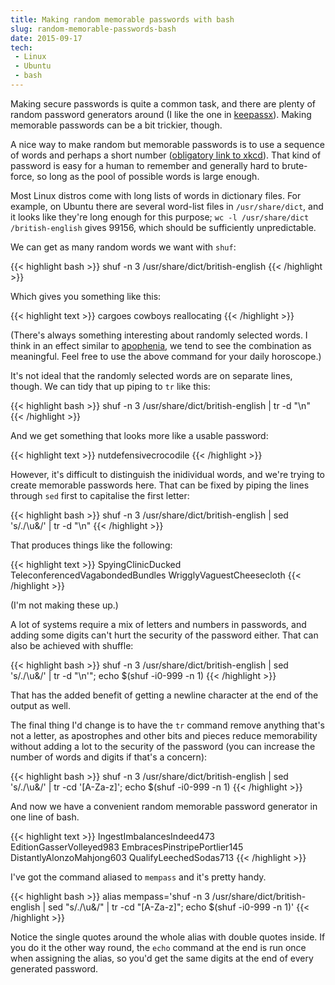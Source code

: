 ```yaml
---
title: Making random memorable passwords with bash
slug: random-memorable-passwords-bash
date: 2015-09-17
tech:
 - Linux
 - Ubuntu
 - bash
---
```


Making secure passwords is quite a common task, and there are plenty of random
password generators around (I like the one in
[keepassx](https://www.keepassx.org/)). Making memorable passwords can be a bit
trickier, though.

A nice way to make random but memorable passwords is to use a sequence of words
and perhaps a short number ([obligatory link to xkcd](https://xkcd.com/936/)).
That kind of password is easy for a human to remember and generally hard to
brute-force, so long as the pool of possible words is large enough.

Most Linux distros come with long lists of words in dictionary files. For
example, on Ubuntu there are several word-list files in `/usr/share/dict`, and
it looks like they're long enough for this purpose; `wc -l /usr/share/dict
/british-english` gives 99156, which should be sufficiently unpredictable.

We can get as many random words we want with `shuf`:

{{< highlight bash >}}
shuf -n 3 /usr/share/dict/british-english
{{< /highlight >}}

Which gives you something like this:

{{< highlight text >}}
cargoes
cowboys
reallocating
{{< /highlight >}}

(There's always something interesting about randomly selected words. I think in
an effect similar to [apophenia](https://en.wikipedia.org/wiki/Apophenia), we
tend to see the combination as meaningful. Feel free to use the above command
for your daily horoscope.)

It's not ideal that the randomly selected words are on separate lines, though.
We can tidy that up piping to `tr` like this:

{{< highlight bash >}}
shuf -n 3 /usr/share/dict/british-english | tr -d "\n"
{{< /highlight >}}

And we get something that looks more like a usable password:

{{< highlight text >}}
nutdefensivecrocodile
{{< /highlight >}}

However, it's difficult to distinguish the inidividual words, and we're trying
to create memorable passwords here. That can be fixed by piping the lines
through `sed` first to capitalise the first letter:

{{< highlight bash >}}
shuf -n 3 /usr/share/dict/british-english | sed 's/./\u&/' | tr -d "\n"
{{< /highlight >}}

That produces things like the following:

{{< highlight text >}}
SpyingClinicDucked
TeleconferencedVagabondedBundles
WrigglyVaguestCheesecloth
{{< /highlight >}}

(I'm not making these up.)

A lot of systems require a mix of letters and numbers in passwords, and adding
some digits can't hurt the security of the password either. That can also be
achieved with shuffle:

{{< highlight bash >}}
shuf -n 3 /usr/share/dict/british-english | sed 's/./\u&/'  | tr -d "\n'"; echo $(shuf -i0-999 -n 1)
{{< /highlight >}}

That has the added benefit of getting a newline character at the end of the
output as well.

The final thing I'd change is to have the `tr` command remove anything that's
not a letter, as apostrophes and other bits and pieces reduce memorability
without adding a lot to the security of the password (you can increase the
number of words and digits if that's a concern):

{{< highlight bash >}}
shuf -n 3 /usr/share/dict/british-english | sed 's/./\u&/' | tr -cd '[A-Za-z]'; echo $(shuf -i0-999 -n 1)
{{< /highlight >}}

And now we have a convenient random memorable password generator in one line of
bash.

{{< highlight text >}}
IngestImbalancesIndeed473
EditionGasserVolleyed983
EmbracesPinstripePortlier145
DistantlyAlonzoMahjong603
QualifyLeechedSodas713
{{< /highlight >}}

I've got the command aliased to `mempass` and it's pretty handy.

{{< highlight bash >}}
alias mempass='shuf -n 3 /usr/share/dict/british-english | sed "s/./\u&/" | tr -cd "[A-Za-z]"; echo $(shuf -i0-999 -n 1)'
{{< /highlight >}}

Notice the single quotes around the whole alias with double quotes inside. If
you do it the other way round, the `echo` command at the end is run once when
assigning the alias, so you'd get the same digits at the end of every generated
password.
